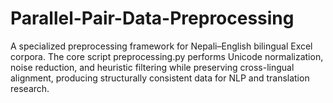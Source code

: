 # Parallel-Pair-Data-Preprocessing
A specialized preprocessing framework for Nepali–English bilingual Excel corpora. The core script preprocessing.py performs Unicode normalization, noise reduction, and heuristic filtering while preserving cross-lingual alignment, producing structurally consistent data for NLP and translation research.
